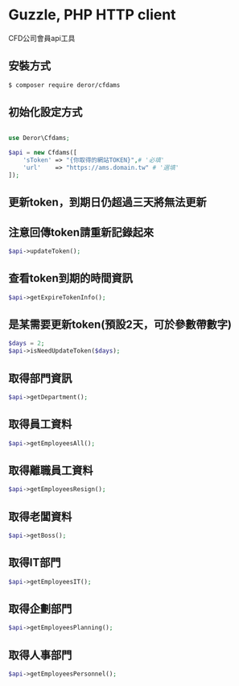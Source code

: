 
Guzzle, PHP HTTP client
=======================

CFD公司會員api工具




## 安裝方式
```bash
$ composer require deror/cfdams
```

## 初始化設定方式
```php

use Deror\Cfdams;

$api = new Cfdams([
    'sToken' => "{你取得的網站TOKEN}",# '必填'
    'url'    => "https://ams.domain.tw" # '選填'
]);
```

## 更新token，到期日仍超過三天將無法更新
## 注意回傳token請重新記錄起來
```php
$api->updateToken();
```

## 查看token到期的時間資訊
```php
$api->getExpireTokenInfo();
```

## 是某需要更新token(預設2天，可於參數帶數字)
```php
$days = 2;
$api->isNeedUpdateToken($days);
```
## 取得部門資訊
```php
$api->getDepartment();
```

## 取得員工資料
```php
$api->getEmployeesAll();
```

## 取得離職員工資料
```php
$api->getEmployeesResign();
```

## 取得老闆資料
```php
$api->getBoss();
```

## 取得IT部門
```php
$api->getEmployeesIT();
```

## 取得企劃部門
```php
$api->getEmployeesPlanning();
```

## 取得人事部門
```php
$api->getEmployeesPersonnel();
```
